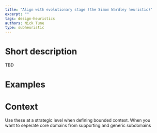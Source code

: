 ```yaml
---
title: "Align with evolutionary stage (the Simon Wardley heuristic)"
excerpt: ""
tags: design-heuristics
authors: Nick Tune
type: subheuristic
---
```


# Short description

TBD

# Examples


# Context

Use these at a strategic level when defining bounded context. When you want to seperate core domains from supporting and generic subdomains
